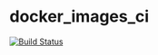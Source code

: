 # docker_images_ci
[![Build Status](https://travis-ci.com/kmehant/docker_images_ci.svg?token=cyZnrr6YYAifqkKNd75p&branch=master)](https://travis-ci.com/kmehant/docker_images_ci)
